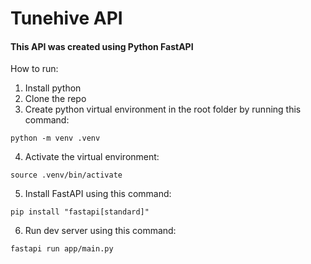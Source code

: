 # Tunehive API

#### This API was created using Python FastAPI

How to run:

1. Install python
2. Clone the repo
3. Create python virtual environment in the root folder by running this command:

```shell
python -m venv .venv
```

4. Activate the virtual environment:

```shell
source .venv/bin/activate
```

5. Install FastAPI using this command:

```shell
pip install "fastapi[standard]"
```

6. Run dev server using this command:

```shell
fastapi run app/main.py
```
